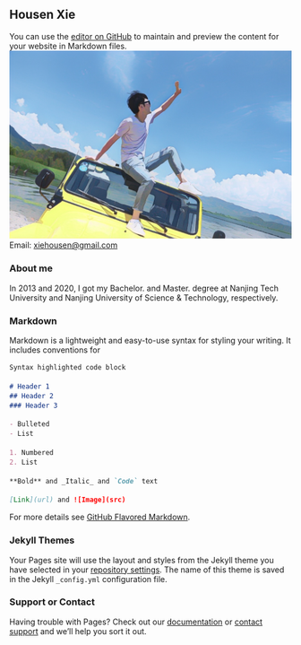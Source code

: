 ## Housen Xie

You can use the [editor on GitHub](https://github.com/xiehousen/xiehousen.github.io/edit/main/index.md) to maintain and preview the content for your website in Markdown files.
![Image](9f72f53.jpg)
Email: xiehousen@gmail.com
### About me
In 2013 and 2020, I got my Bachelor. and Master. degree at Nanjing Tech University and Nanjing University of Science & Technology, respectively.
### Markdown

Markdown is a lightweight and easy-to-use syntax for styling your writing. It includes conventions for

```markdown
Syntax highlighted code block

# Header 1
## Header 2
### Header 3

- Bulleted
- List

1. Numbered
2. List

**Bold** and _Italic_ and `Code` text

[Link](url) and ![Image](src)
```

For more details see [GitHub Flavored Markdown](https://guides.github.com/features/mastering-markdown/).

### Jekyll Themes

Your Pages site will use the layout and styles from the Jekyll theme you have selected in your [repository settings](https://github.com/xiehousen/xiehousen.github.io/settings). The name of this theme is saved in the Jekyll `_config.yml` configuration file.

### Support or Contact

Having trouble with Pages? Check out our [documentation](https://docs.github.com/categories/github-pages-basics/) or [contact support](https://github.com/contact) and we’ll help you sort it out.
